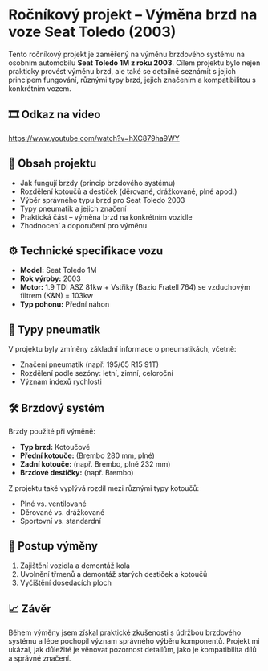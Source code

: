 # Ročníkový projekt – Výměna brzd na voze Seat Toledo (2003)

Tento ročníkový projekt je zaměřený na výměnu brzdového systému na osobním automobilu **Seat Toledo 1M z roku 2003**. Cílem projektu bylo nejen prakticky provést výměnu brzd, ale také se detailně seznámit s jejich principem fungování, různými typy brzd, jejich značením a kompatibilitou s konkrétním vozem.

## 🎞 Odkaz na video
  https://www.youtube.com/watch?v=hXC879ha9WY

## 📌 Obsah projektu

- Jak fungují brzdy (princip brzdového systému)
- Rozdělení kotoučů a destiček (děrované, drážkované, plné apod.)
- Výběr správného typu brzd pro Seat Toledo 2003
- Typy pneumatik a jejich značení
- Praktická část – výměna brzd na konkrétním vozidle
- Zhodnocení a doporučení pro výměnu

## ⚙️ Technické specifikace vozu

- **Model:** Seat Toledo 1M
- **Rok výroby:** 2003
- **Motor:** 1.9 TDI ASZ 81kw + Vstřiky (Bazio Fratell 764) se vzduchovým filtrem (K&N) = 103kw
- **Typ pohonu:** Přední náhon

## 🛞 Typy pneumatik

V projektu byly zmíněny základní informace o pneumatikách, včetně:
- Značení pneumatik (např. 195/65 R15 91T)
- Rozdělení podle sezóny: letní, zimní, celoroční
- Význam indexů rychlosti

## 🛠️ Brzdový systém

Brzdy použité při výměně:
- **Typ brzd:** Kotoučové
- **Přední kotouče:** (Brembo 280 mm, plné)
- **Zadní kotouče:** (např. Brembo, plné 232 mm)
- **Brzdové destičky:** (např. Brembo)

Z projektu také vyplývá rozdíl mezi různými typy kotoučů:
- Plné vs. ventilované
- Děrované vs. drážkované
- Sportovní vs. standardní

## 🔧 Postup výměny

1. Zajištění vozidla a demontáž kola
2. Uvolnění třmenů a demontáž starých destiček a kotoučů
3. Vyčištění dosedacích ploch
   
## 📈 Závěr

Během výměny jsem získal praktické zkušenosti s údržbou brzdového systému a lépe pochopil význam správného výběru komponentů. Projekt mi ukázal, jak důležité je věnovat pozornost detailům, jako je kompatibilita dílů a správné značení.

